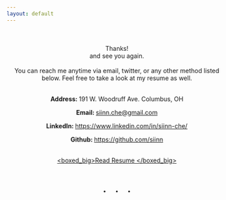 ```yaml
---
layout: default
---
```

<br>
<br>


<div class="card" align="center">


<div class="m1">Thanks!</div>
<div class="m2">and see you again.</div>
<br>
You can reach me anytime via email, twitter, or any other method listed below. Feel free to take a look at my resume as well.
<br>
<br>

<b>Address: </b> 191 W. Woodruff Ave. Columbus, OH
<br>

<b>Email: </b> <a href="mailto:siin.che@gmail.com"> siinn.che@gmail.com</a>
<br>

<b>LinkedIn: </b>
<a href="https://www.linkedin.com/in/siinn-che/">https://www.linkedin.com/in/siinn-che/</a>
<br>

<b>Github: </b>
<a href="https://github.com/siinn">https://github.com/siinn</a>
<br>
<br>


<a href="/pdf/resume.pdf"><boxed_big>Read Resume </boxed_big></a>

</div>



<div class="card" align="center">
<br><div style="font-size:25px;font-weight:600;margin:10px 0px 10px 0px">
.<span style="margin-left:0.8em"></span>.<span style="margin-left:0.8em"></span>.</div>
</div>
